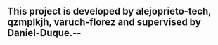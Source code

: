 This project is developed by alejoprieto-tech, qzmplkjh, varuch-florez
and supervised by Daniel-Duque.--
-
